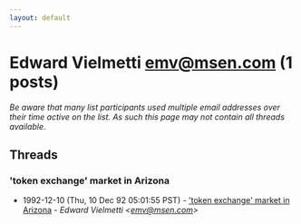 ```yaml
---
layout: default
---
```


# Edward Vielmetti <emv@msen.com> (1 posts)

_Be aware that many list participants used multiple email addresses over their time active on the list. As such this page may not contain all threads available._

## Threads

### 'token exchange' market in Arizona
+ 1992-12-10 (Thu, 10 Dec 92 05:01:55 PST) - ['token exchange' market in Arizona](/archive/1992/12/94f3769e56f69c3ad403f7372a11cebe039bc8498e174beb40e5dd670f66fce8) - _Edward Vielmetti \<emv@msen.com\>_

